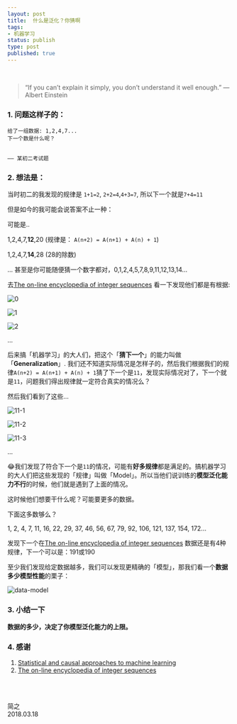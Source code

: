```yaml
--- 
layout: post
title:  什么是泛化？你猜啊
tags:
- 机器学习
status: publish
type: post
published: true
---
```


<br>

> “If you can’t explain it simply, you don’t understand it well enough.” — Albert Einstein 
	
### 1. 问题这样子的：
	
```
给了一组数据: 1,2,4,7...	
下一个数是什么呢？


—— 某初二考试题
```
	
### 2. 想法是：
	
当时初二的我发现的规律是 `1+1=2`, `2+2=4`,`4+3=7`, 所以下一个就是`7+4=11`
	
但是如今的我可能会说答案不止一种：
	
可能是..
	
1,2,4,7,**12**,20 (规律是： `A(n+2) = A(n+1) + A(n) + 1`)
	
1,2,4,7,**14**,28 (28的除数)
	
...
甚至是你可能随便猜一个数字都对，0,1,2,4,5,7,8,9,11,12,13,14...
	
去[The on-line encyclopedia of integer sequences](https://oeis.org/search?q=1%2c2%2c4%2c7) 看一下发现他们都是有根据:
	
![0](https://i.imgur.com/yGckkJf.png)
	
![1](https://i.imgur.com/XHLItnF.png)
	
![2](https://i.imgur.com/MWi5NW2.png)

...
	
后来搞「机器学习」的大人们，把这个「**猜下一个**」的能力叫做「**Generalization**」. 我们还不知道实际情况是怎样子的，然后我们根据我们的规律`A(n+2) = A(n+1) + A(n) + 1`猜了下一个是`11`，发现实际情况对了，下一个就是`11`，问题我们得出规律就一定符合真实的情况么？
	
然后我们看到了这些...
	
![11-1](https://i.imgur.com/2T8q7x0.png)
	
![11-2](https://i.imgur.com/weO8ntM.png)
	
![11-3](https://i.imgur.com/A8oyUTS.png)

...
	
😂我们发现了符合下一个是`11`的情况，可能有**好多规律**都是满足的。搞机器学习的大人们把这些发现的「规律」叫做「Model」。所以当他们说训练的**模型泛化能力不行**的时候，他们就是遇到了上面的情况。
	
这时候他们想要干什么呢？可能要更多的数据。
	
下面这多数够么？
	
1, 2, 4, 7, 11, 16, 22, 29, 37, 46, 56, 67, 79, 92, 106, 121, 137, 154, 172...
	
发现下一个在[The on-line encyclopedia of integer sequences](https://oeis.org/search?q=1%2C+2%2C+4%2C+7%2C+11%2C+16%2C+22%2C+29%2C+37%2C+46%2C+56%2C+67%2C+79%2C+92%2C+106%2C+121%2C+137%2C+154%2C+172&sort=&language=&go=Search) 数据还是有4种规律，下一个可以是：191或190
	
至少我们发现给定数据越多，我们可以发现更精确的「模型」，那我们看一个**数据多少模型性能**的栗子：
	
![data-model](https://i.imgur.com/SqqoShr.png)
	
### 3. 小结一下
	
**数据的多少，决定了你模型泛化能力的上限。**	

### 4. 感谢
	
1. [Statistical and causal approaches to machine learning](https://www.youtube.com/watch?time_continue=29&v=ek9jwRA2Jio)
1. [The on-line encyclopedia of integer sequences](https://oeis.org/)
	

<br>
<br>

简之           
2018.03.18          

